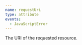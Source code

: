 ```yaml
---
name: requestUri
type: attribute
events:
  - JavaScriptError
---
```


The URI of the requested resource.